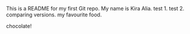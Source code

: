 This is a README for my first Git repo.
My name is Kira Alia.
test 1.
test 2.
comparing versions.
my favourite food.

chocolate!

